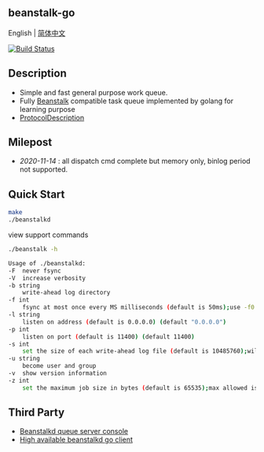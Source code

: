 ## beanstalk-go

English | [简体中文](readme.md)

[![Build Status](https://travis-ci.org/sjatsh/beanstalk-go.svg?branch=main)](https://travis-ci.org/sjatsh/beanstalk-go.svg?branch=main)

## Description

 - Simple and fast general purpose work queue.
 - Fully [Beanstalk](https://github.com/beanstalkd/beanstalkd) compatible task queue implemented by golang for learning
purpose
 - [ProtocolDescription](protocol.zh-CN.md)

## Milepost

 - *2020-11-14* : all dispatch cmd complete but memory only, binlog period not supported. 

## Quick Start

```bash
make
./beanstalkd
```

view support commands

```bash
./beanstalk -h
```

```bash
Usage of ./beanstalkd:
-F	never fsync
-V	increase verbosity
-b string
  	write-ahead log directory
-f int
  	fsync at most once every MS milliseconds (default is 50ms);use -f0 for "always fsync" (default 50)
-l string
  	listen on address (default is 0.0.0.0) (default "0.0.0.0")
-p int
  	listen on port (default is 11400) (default 11400)
-s int
  	set the size of each write-ahead log file (default is 10485760);will be rounded up to a multiple of 4096 bytes (default 10485760)
-u string
  	become user and group
-v	show version information
-z int
  	set the maximum job size in bytes (default is 65535);max allowed is 1073741824 bytes (default 65535)
```

## Third Party

 - [Beanstalkd queue server console](https://github.com/xuri/aurora)
 - [High available beanstalkd go client](https://github.com/tal-tech/go-queue)